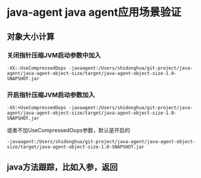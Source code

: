 # java-agent **java agent应用场景验证**
## 对象大小计算

### 关闭指针压缩JVM启动参数中加入
```
-XX:-UseCompressedOops -javaagent:/Users/shidonghua/git-project/java-agent/java-agent-object-size/target/java-agent-object-size-1.0-SNAPSHOT.jar
```

### 开启指针压缩JVM启动参数加入
```
-XX:+UseCompressedOops -javaagent:/Users/shidonghua/git-project/java-agent/java-agent-object-size/target/java-agent-object-size-1.0-SNAPSHOT.jar
```

或者不加UseCompressedOops参数，默认是开启的

```
-javaagent:/Users/shidonghua/git-project/java-agent/java-agent-object-size/target/java-agent-object-size-1.0-SNAPSHOT.jar
```

## java方法跟踪，比如入参，返回